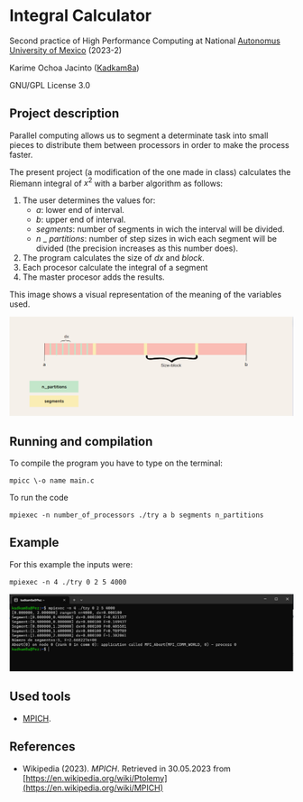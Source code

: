 # Integral Calculator
Second practice of High Performance Computing at National [Autonomus University of Mexico](https://www.unam.mx/) (2023-2)


Karime Ochoa Jacinto ([Kadkam8a](https://github.com/Kadkam8a))

GNU/GPL License 3.0

## Project description

Parallel computing allows us to segment a determinate task into small pieces to distribute them between processors in order to make the process faster. 

The present project (a modification of the one made in class) calculates the Riemann integral of $x^2$ with a barber algorithm as follows:
1. The user determines the values for: 
    - $a$: lower end of interval. 
    - $b$: upper end of interval.
    - $segments$: number of segments in wich the interval will be divided. 
    - $n$ _ $partitions$: number of step sizes in wich each segment will be divided (the precision increases as this number does).
2. The program calculates the size of $dx$ and $block$.
3. Each procesor calculate the integral of a segment
4. The master procesor adds the results.

This image shows a visual representation of the meaning of the variables used.


![](https://github.com/Kadkam8a/IntegralCalculator/blob/main/variables.png)
## Running and compilation
To compile the program you have to type on the terminal:
```
mpicc \-o name main.c
```
To run the code 
```
mpiexec -n number_of_processors ./try a b segments n_partitions
```
## Example
For this example the inputs were:
```
mpiexec -n 4 ./try 0 2 5 4000
```
![](https://github.com/Kadkam8a/IntegralCalculator/blob/main/ejemplo.png)
## Used tools
- [MPICH](https://www.mpich.org/).
## References
- Wikipedia (2023). *MPICH*. Retrieved in 30.05.2023 from [https://en.wikipedia.org/wiki/Ptolemy](https://en.wikipedia.org/wiki/MPICH)
